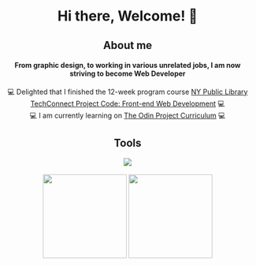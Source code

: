 <div align="center">
  <h1>Hi there, Welcome! 👋</h1>
  <h2>About me</h2>
  <h4>From graphic design, to working in various unrelated jobs, I am now striving to become Web Developer</h4>
  💻 Delighted that I finished the 12-week program course <a href="https://sites.google.com/nypl.org/techconnect/programs/project-code-front-end-web-development">NY Public Library TechConnect Project Code: Front-end Web Development<a/> 💻<br>
  💻 I am currently learning on <a href="https://www.theodinproject.com/">The Odin Project Curriculum<a/> 💻<br>
</div>
<div align="center">
  <h2>Tools</h2>
  <a href="https://skillicons.dev">
		<img src="https://skillicons.dev/icons?i=html,css,js,git,github,vscode,unity,blender,ps" />
	</a>
<div/>
<br>
<div align="center">
  <img src="https://github-readme-stats-git-masterrstaa-rickstaa.vercel.app/api?username=d0wnsider&count_private=true&show_icons=true&include_all_commits=true&theme=gotham&hide_border=true" height="170em">
  <img src="https://github-readme-stats-git-masterrstaa-rickstaa.vercel.app/api/top-langs?username=d0wnsider&hide=TeX&layout=compact&theme=gotham&hide_border=true" height="170em">
</div>
<br>
